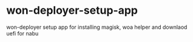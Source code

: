 # won-deployer-setup-app
 won-deployer setup app for installing magisk, woa helper and downlaod uefi for nabu
